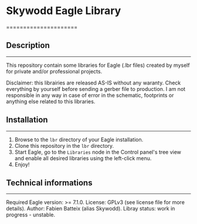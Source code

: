 # Skywodd Eagle Library
=====================

## Description
---------------------

This repository contain some libraries for Eagle (.lbr files) created by myself for private and/or professional projects.

Disclaimer: this librairies are released AS-IS without any waranty. Check everything by yourself before sending a gerber file to production.
I am not responsible in any way in case of error in the schematic, footprints or anything else related to this libraries.

## Installation
---------------------

1. Browse to the `lbr` directory of your Eagle installation.
2. Clone this repository in the `lbr` directory.
3. Start Eagle, go to the `Libraries` node in the Control panel's tree view and enable all desired libraries using the left-click menu.
4. Enjoy!

## Technical informations 
---------------------

Required Eagle version: >= 7.1.0.
License: GPLv3 (see license file for more details).
Author: Fabien Batteix (alias Skywodd).
Libray status: work in progress - unstable.
